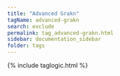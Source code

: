 ```yaml
---
title: "Advanced Grakn"
tagName: advanced-grakn
search: exclude
permalink: tag_advanced-grakn.html
sidebar: documentation_sidebar
folder: tags
---
```

{% include taglogic.html %}


